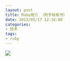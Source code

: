 ```yaml
---
layout: post
title: Ruby简介 （附手绘板书）
date: 2013/05/17 12:16:00
categories: 
- 技术
tags: 
- ruby
---
```


![][1] 

<script async class="speakerdeck-embed" data-id="7d3cd800a1390130017c4627f1f844c4" data-ratio="1.33333333333333" src="//speakerdeck.com/assets/embed.js"></script>

[1]: https://ww4.sinaimg.cn/large/006tNc79gw1f512e0hmi6j31kw16o7kj
